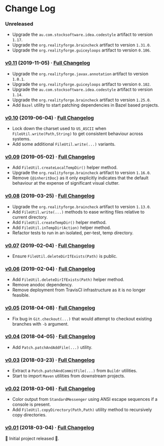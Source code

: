 # Change Log

### Unreleased

* Upgrade the `au.com.stocksoftware.idea.codestyle` artifact to version `1.17`.
* Upgrade the `org.realityforge.braincheck` artifact to version `1.31.0`.
* Upgrade the `org.realityforge.guiceyloops` artifact to version `0.106`.

### [v0.11](https://github.com/realityforge/gir/tree/v0.11) (2019-11-05) · [Full Changelog](https://github.com/realityforge/gir/compare/v0.10...v0.11)

* Upgrade the `org.realityforge.javax.annotation` artifact to version `1.0.1`.
* Upgrade the `org.realityforge.guiceyloops` artifact to version `0.102`.
* Upgrade the `au.com.stocksoftware.idea.codestyle` artifact to version `1.14`.
* Upgrade the `org.realityforge.braincheck` artifact to version `1.25.0`.
* Add `Bazel` utility to start patching dependencies in Bazel based projects.

### [v0.10](https://github.com/realityforge/gir/tree/v0.10) (2019-06-04) · [Full Changelog](https://github.com/realityforge/gir/compare/v0.09...v0.10)

* Lock down the charset used to `US_ASCII` when `FileUtil.write(Path,String)` to get consistent
  behaviour across systems.
* Add some additional `FileUtil.write(...)` variants.

### [v0.09](https://github.com/realityforge/gir/tree/v0.09) (2019-05-02) · [Full Changelog](https://github.com/realityforge/gir/compare/v0.08...v0.09)

* Add `FileUtil.createLocalTempDir()` helper method.
* Upgrade the `org.realityforge.braincheck` artifact to version `1.16.0`.
* Remove `{@inheritDoc}` as it only explicitly indicates that the default behaviour at the expense of significant visual clutter.

### [v0.08](https://github.com/realityforge/gir/tree/v0.08) (2019-03-25) · [Full Changelog](https://github.com/realityforge/gir/compare/v0.07...v0.08)

* Upgrade the `org.realityforge.braincheck` artifact to version `1.13.0`.
* Add `FileUtil.write(...)` methods to ease writing files relative to current directory.
* Add `FileUtil.createTempDir()` helper method.
* Add `FileUtil.inTempDir(Action)` helper method.
* Refactor tests to run in an isolated, per-test, temp directory.

### [v0.07](https://github.com/realityforge/gir/tree/v0.07) (2019-02-04) · [Full Changelog](https://github.com/realityforge/gir/compare/v0.06...v0.07)

* Ensure `FileUtil.deleteDirIfExists(Path)` is public.

### [v0.06](https://github.com/realityforge/gir/tree/v0.06) (2019-02-04) · [Full Changelog](https://github.com/realityforge/gir/compare/v0.05...v0.06)

* Add `FileUtil.deleteDirIfExists(Path)` helper method.
* Remove anodoc dependency.
* Remove deployment from TravisCI infrastructure as it is no longer feasible.

### [v0.05](https://github.com/realityforge/gir/tree/v0.05) (2018-04-08) · [Full Changelog](https://github.com/realityforge/gir/compare/v0.04...v0.05)

* Fix bug in `Git.checkout(...)` that would attempt to checkout existing branches with `-b` argument.

### [v0.04](https://github.com/realityforge/gir/tree/v0.04) (2018-04-05) · [Full Changelog](https://github.com/realityforge/gir/compare/v0.03...v0.04)

* Add `Patch.patchAndAddFile(...)` utility.

### [v0.03](https://github.com/realityforge/gir/tree/v0.03) (2018-03-23) · [Full Changelog](https://github.com/realityforge/gir/compare/v0.02...v0.03)

* Extract a `Patch.patchAndCommitFile(...)` from `Buildr` utilities.
* Start to import `Maven` utilities from downstream projects.

### [v0.02](https://github.com/realityforge/gir/tree/v0.02) (2018-03-06) · [Full Changelog](https://github.com/realityforge/gir/compare/v0.01...v0.02)

* Color output from `StandardMessenger` using ANSI escape sequences if a console is present.
* Add `FileUtil.copyDirectory(Path,Path)` utility method to recursively copy directories.

### [v0.01](https://github.com/realityforge/gir/tree/v0.01) (2018-03-04) · [Full Changelog](https://github.com/realityforge/gir/compare/fe376759d55ced503574d2782a6f19d30b061f77...v0.01)

‎🎉	 Initial project released ‎🎉.
